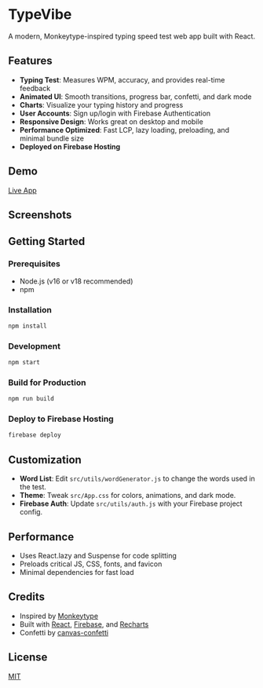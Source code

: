 # TypeVibe

A modern, Monkeytype-inspired typing speed test web app built with React.

## Features
- **Typing Test**: Measures WPM, accuracy, and provides real-time feedback
- **Animated UI**: Smooth transitions, progress bar, confetti, and dark mode
- **Charts**: Visualize your typing history and progress
- **User Accounts**: Sign up/login with Firebase Authentication
- **Responsive Design**: Works great on desktop and mobile
- **Performance Optimized**: Fast LCP, lazy loading, preloading, and minimal bundle size
- **Deployed on Firebase Hosting**

## Demo
[Live App](https://typing-tester-app.web.app)

## Screenshots
<!-- Add screenshots here if desired -->

## Getting Started

### Prerequisites
- Node.js (v16 or v18 recommended)
- npm

### Installation
```bash
npm install
```

### Development
```bash
npm start
```

### Build for Production
```bash
npm run build
```

### Deploy to Firebase Hosting
```bash
firebase deploy
```

## Customization
- **Word List**: Edit `src/utils/wordGenerator.js` to change the words used in the test.
- **Theme**: Tweak `src/App.css` for colors, animations, and dark mode.
- **Firebase Auth**: Update `src/utils/auth.js` with your Firebase project config.

## Performance
- Uses React.lazy and Suspense for code splitting
- Preloads critical JS, CSS, fonts, and favicon
- Minimal dependencies for fast load

## Credits
- Inspired by [Monkeytype](https://monkeytype.com/)
- Built with [React](https://reactjs.org/), [Firebase](https://firebase.google.com/), and [Recharts](https://recharts.org/)
- Confetti by [canvas-confetti](https://www.npmjs.com/package/canvas-confetti)

## License
[MIT](LICENSE) 
